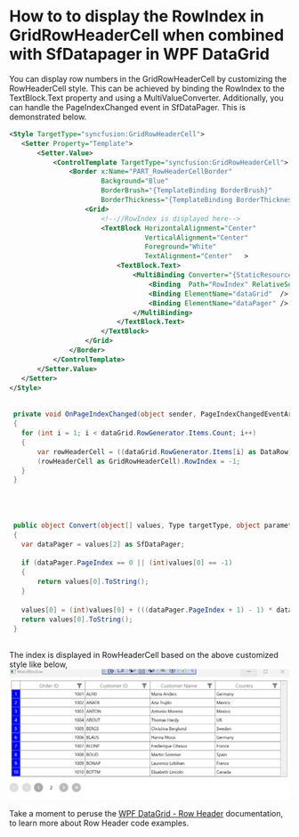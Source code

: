 # How to to display the RowIndex in GridRowHeaderCell when combined with SfDatapager in WPF DataGrid

You can display row numbers in the GridRowHeaderCell by customizing the RowHeaderCell style. This can be achieved by binding the RowIndex to the TextBlock.Text property and using a MultiValueConverter. Additionally, you can handle the PageIndexChanged event in SfDataPager. This is demonstrated below.


 ```XML
<Style TargetType="syncfusion:GridRowHeaderCell">
    <Setter Property="Template">
        <Setter.Value>
            <ControlTemplate TargetType="syncfusion:GridRowHeaderCell">
                <Border x:Name="PART_RowHeaderCellBorder"
                        Background="Blue"
                        BorderBrush="{TemplateBinding BorderBrush}"
                        BorderThickness="{TemplateBinding BorderThickness}">
                    <Grid>
                        <!--//RowIndex is displayed here-->
                        <TextBlock HorizontalAlignment="Center"
                                   VerticalAlignment="Center"       
                                   Foreground="White"                                   
                                   TextAlignment="Center"   >
                            <TextBlock.Text>
                                <MultiBinding Converter="{StaticResource rowIndexConverter}" >
                                    <Binding  Path="RowIndex" RelativeSource="{RelativeSource TemplatedParent}"/>
                                    <Binding ElementName="dataGrid"  />
                                    <Binding ElementName="dataPager" />
                                </MultiBinding>
                            </TextBlock.Text>
                        </TextBlock>
                    </Grid>
                </Border>
            </ControlTemplate>
        </Setter.Value>
    </Setter>
</Style>

 ```

 
 ```C#

  private void OnPageIndexChanged(object sender, PageIndexChangedEventArgs e)
  {
    for (int i = 1; i < dataGrid.RowGenerator.Items.Count; i++)
    {
        var rowHeaderCell = ((dataGrid.RowGenerator.Items[i] as DataRow).VisibleColumns[0] as DataColumn).ColumnElement;
        (rowHeaderCell as GridRowHeaderCell).RowIndex = -1;
    }
  }

    
 ```

 ```C#

  public object Convert(object[] values, Type targetType, object parameter, CultureInfo culture)
  {
    var dataPager = values[2] as SfDataPager;

    if (dataPager.PageIndex == 0 || (int)values[0] == -1)
    {
        return values[0].ToString();
    }

    values[0] = (int)values[0] + (((dataPager.PageIndex + 1) - 1) * dataPager.PageSize);
    return values[0].ToString();
  }
       
 ```

The index is displayed in RowHeaderCell based on the above customized style like below,
 ![Shows the DisplayRowIndexInGridRowHeaderCell image](DisplayRowIndexInGridRowHeaderCell.gif)

Take a moment to peruse the   [WPF DataGrid - Row Header](https://help.syncfusion.com/wpf/datagrid/rows#row-header) documentation, to learn more about Row Header code examples.
